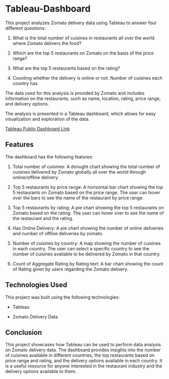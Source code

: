 # Tableau-Dashboard
This project analyzes Zomato delivery data using Tableau to answer four different questions:

1. What is the total number of cuisines in restaurants all over the world where Zomato delivers the food?

2. Which are the top 5 restaurants on Zomato on the basis of the price range?

3. What are the top 5 restaurants based on the rating?

4. Counting whether the delivery is online or not. Number of cuisines each country has.

The data used for this analysis is provided by Zomato and includes information on the restaurants, such as name, location, rating, price range, and delivery options.

The analysis is presented in a Tableau dashboard, which allows for easy visualization and exploration of the data.

[Tableau Public Dashboard Link](https://public.tableau.com/views/Book2_16827493646320/Dashboard1?:language=en-US&:display_count=n&:origin=viz_share_link)

## Features

The dashboard has the following features:

1. Total number of cuisines: A donught chart showing the total number of cuisines delivered by Zomato globally all over the world through online/offline delivery.

2. Top 5 restaurants by price range: A horizontal bar chart showing the top 5 restaurants on Zomato based on the price range. The user can hover over the bars to see the name of the restaurant by price range.

3. Top 5 restaurants by rating: A pie chart showing the top 5 restaurants on Zomato based on the rating. The user can hover over to see the name of the restaurant and the rating.

4. Has Online Delivery: A pie chart showing the number of online deliveries and number of offline deliveries by zomato.

5. Number of cuisines by country: A map showing the number of cuisines in each country. The user can select a specific country to see the number of cuisines available to be delivered by Zomato in that country.

6. Count of Aggregate Rating by Rating text: A bar chart showing the count of Rating given by users regarding the Zomato delivery.

## Technologies Used

This project was built using the following technologies:

- Tableau

- Zomato Delivery Data

## Conclusion

This project showcases how Tableau can be used to perform data analysis on Zomato delivery data. The dashboard provides insights into the number of cuisines available in different countries, the top restaurants based on price range and rating, and the delivery options available in each country. It is a useful resource for anyone interested in the restaurant industry and the delivery options available to them.
